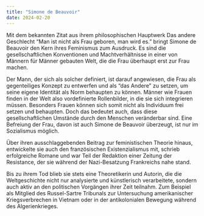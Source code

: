 ```yaml
---
title: "Simone de Beauvoir"
date: 2024-02-20
---
```


Mit dem bekannten Zitat aus ihrem philosophischen Hauptwerk Das andere Geschlecht “Man ist nicht als Frau geboren, man wird es.” bringt Simone de Beauvoir den Kern ihres Feminismus zum Ausdruck. Es sind die gesellschaftlichen Konventionen und Machtverhältnisse in einer von Männern für Männer gebauten Welt, die die Frau überhaupt erst zur Frau machen.

Der Mann, der sich als solcher definiert, ist darauf angewiesen, die Frau als gegenteiliges Konzept zu entwerfen und als “das Andere” zu setzen, um seine eigene Identität als Norm behaupten zu können. Männer wie Frauen finden in der Welt also vordefinierte Rollenbilder, in die sie sich integrieren müssen. Besonders Frauen können sich somit nicht als Individuum frei setzen und behaupten. Doch das bedeutet auch, dass diese gesellschaftlichen Umstände durch den Menschen veränderbar sind. Eine Befreiung der Frau, davon ist auch Simone de Beauvoir überzeugt, ist nur im Sozialismus möglich.

Über ihren ausschlaggebenden Beitrag zur feministischen Theorie hinaus, entwickelte sie auch den französischen Existenzialismus mit, schrieb erfolgreiche Romane und war Teil der Redaktion einer Zeitung der Resistance, der sie während der Nazi-Besatzung Frankreichs nahe stand.

Bis zu ihrem Tod blieb sie stets eine Theoretikerin und Autorin, die die Weltgeschichte nicht nur analysierte und künstlerisch verarbeitete, sondern auch aktiv an den politischen Vorgängen ihrer Zeit teilnahm. Zum Beispiel als Mitglied des Russel-Sartre Tribunals zur Untersuchung amerikanischer Kriegsverbrechen in Vietnam oder in der antikolonialen Bewegung während des Algerienkrieges.
